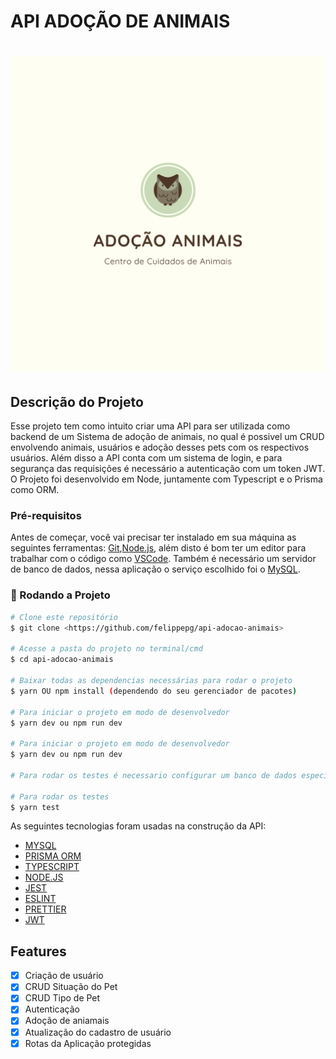 # API ADOÇÃO DE ANIMAIS

<h1 align="center">
    <img alt="Logo" title="Adoção de Animais" src="./src/img/logo.png" />
</h1>

## Descrição do Projeto
Esse projeto tem como intuito criar uma API para ser utilizada como backend de um Sistema de adoção de animais, no qual
é possivel um CRUD envolvendo animais, usuários e adoção desses pets com os respectivos usuários. Além disso a API conta
com um sistema de login, e para segurança das requisições é necessário a autenticação com um token JWT.
O Projeto foi desenvolvido em Node, juntamente com Typescript e o Prisma como ORM.

### Pré-requisitos

Antes de começar, você vai precisar ter instalado em sua máquina as seguintes ferramentas:
[Git](https://git-scm.com),[Node.js](https://nodejs.org/en/), além disto é bom ter um editor para trabalhar com o código como
[VSCode](https://code.visualstudio.com/). Também é necessário um servidor de banco de dados, nessa aplicação o serviço
escolhido foi o [MySQL](https://www.mysql.com/).

### 🎲 Rodando a Projeto

```bash
# Clone este repositório
$ git clone <https://github.com/felippepg/api-adocao-animais>

# Acesse a pasta do projeto no terminal/cmd
$ cd api-adocao-animais

# Baixar todas as dependencias necessárias para rodar o projeto
$ yarn OU npm install (dependendo do seu gerenciador de pacotes)

# Para iniciar o projeto em modo de desenvolvedor
$ yarn dev ou npm run dev

# Para iniciar o projeto em modo de desenvolvedor
$ yarn dev ou npm run dev

# Para rodar os testes é necessario configurar um banco de dados específico para isso

# Para rodar os testes
$ yarn test
```

As seguintes tecnologias foram usadas na construção da API:

- [MYSQL](https://www.mysql.com/)
- [PRISMA ORM](https://www.prisma.io/)
- [TYPESCRIPT](https://www.typescriptlang.org/)
- [NODE.JS](https://nodejs.org/en/)
- [JEST](https://jestjs.io/pt-BR/)
- [ESLINT](https://eslint.org/)
- [PRETTIER](https://prettier.io/)
- [JWT](https://jwt.io/)


## Features

- [x] Criação de usuário
- [x] CRUD Situação do Pet
- [x] CRUD Tipo de Pet
- [x] Autenticação
- [x] Adoção de aniamais
- [x] Atualização do cadastro de usuário
- [x] Rotas da Aplicação protegidas
